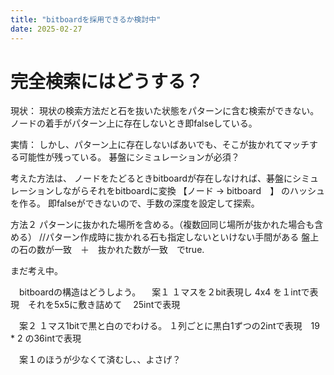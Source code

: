 ```yaml
---
title: "bitboardを採用できるか検討中"
date: 2025-02-27
---
```



# 完全検索にはどうする？

  現状：
  現状の検索方法だと石を抜いた状態をパターンに含む検索ができない。
  ノードの着手がパターン上に存在しないとき即falseしている。

  実情：
  しかし、パターン上に存在しないばあいでも、そこが抜かれてマッチする可能性が残っている。
  碁盤にシミュレーションが必須？

  考えた方法は、 ノードをたどるときbitboardが存在しなければ、碁盤にシミュレーションしながらそれをbitboardに変換
  【ノード -> bitboard　】 のハッシュを作る。
  即falseができないので、手数の深度を設定して探索。

  方法２
  パターンに抜かれた場所を含める。（複数回同じ場所が抜かれた場合も含める） //パターン作成時に抜かれる石も指定しないといけない手間がある
  盤上の石の数が一致　＋　抜かれた数が一致　でtrue.

  まだ考え中。

　bitboardの構造はどうしよう。
　案１
    １マスを２bit表現し 4x4 を１intで表現　それを5x5に敷き詰めて　 25intで表現

　案２
    １マス1bitで黒と白のでわける。
    １列ごとに黒白1ずつの2intで表現　19 * 2 の36intで表現

　案１のほうが少なくて済むし、、よさげ？


